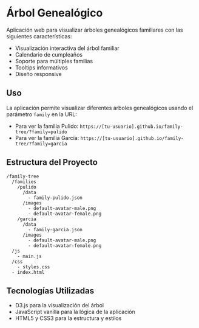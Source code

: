 # Árbol Genealógico

Aplicación web para visualizar árboles genealógicos familiares con las siguientes características:

- Visualización interactiva del árbol familiar
- Calendario de cumpleaños
- Soporte para múltiples familias
- Tooltips informativos
- Diseño responsive

## Uso

La aplicación permite visualizar diferentes árboles genealógicos usando el parámetro `family` en la URL:

- Para ver la familia Pulido: `https://[tu-usuario].github.io/family-tree/?family=pulido`
- Para ver la familia García: `https://[tu-usuario].github.io/family-tree/?family=garcia`

## Estructura del Proyecto

```
/family-tree
  /families
    /pulido
      /data
        - family-pulido.json
      /images
        - default-avatar-male.png
        - default-avatar-female.png
    /garcia
      /data
        - family-garcia.json
      /images
        - default-avatar-male.png
        - default-avatar-female.png
  /js
    - main.js
  /css
    - styles.css
  - index.html
```

## Tecnologías Utilizadas

- D3.js para la visualización del árbol
- JavaScript vanilla para la lógica de la aplicación
- HTML5 y CSS3 para la estructura y estilos 